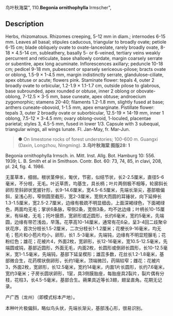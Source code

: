 鸟叶秋海棠",
110.**Begonia ornithophylla** Irmscher",

## Description
Herbs, rhizomatous. Rhizomes creeping, 5-12 mm in diam.; internodes 6-15 mm. Leaves all basal; stipules caducous, triangular to broadly ovate; petiole 6-15 cm; blade obliquely ovate to ovate-lanceolate, rarely broadly ovate, 8-18 × 4.5-14 cm, subleathery, basally 5- or 6-veined, tertiary veins weakly percurrent and reticulate, base shallowly cordate, margin coarsely serrate or subentire, apex long acuminate. Inflorescences axillary; peduncle 10-18 cm; pedicel 9-18 mm, pubescent or sparsely sericeous-pilose; bracts ovate or oblong, 1.5-9 × 1-4.5 mm, margin indistinctly serrate, glandulose-ciliate, apex obtuse or acute; flowers pink. Staminate flower: tepals 4, outer 2 broadly ovate to orbicular, 1.2-1.9 × 1.1-1.7 cm, outside pilose to glabrous, base subrounded, apex rounded or obtuse, inner 2 oblong or obovate-oblong, 7-12.5 × 3-5 mm, base cuneate, apex obtuse; androecium zygomorphic; stamens 20-40; filaments 1.2-1.8 mm, slightly fused at base; anthers cuneate-obovoid, 1-1.5 mm, apex emarginate. Pistillate flower: tepals 3, outer 2 broadly ovate or suborbicular, 12.5-19 × 14-19 mm, inner 1 oblong, 7.5-12 × 3-4.5 mm; ovary oblong-ovoid, 1-loculed, placentae parietal; styles 3, 4.5-5 mm, fused in lower 1/3. Capsule with 3 subequal, triangular wings, all wings lunate. Fl. Jan-May, fr. Mar-Jun.

> ● On limestone rocks of forest understories; 100-600 m. Guangxi (Daxin, Longzhou, Ningming).
**3.乌叶秋海棠 图版28: 1**

Begonia ornithophylla Irmsch. in. Mitt. Inst. Allg. Bot. Hamburg 10: 556. 1939; L. B. Smith et al in Smithson. Contr. Bot. 60: 73, 74, 85, in clavi, 208, pl. 24, fig. 4. 1986.

无茎草本，细弱。根状茎伸长，匍伏，节密，似结节状，长2-2.5厘米，直径5-6毫米，不分枝，无毛。叶近草质，均基生，具长柄；叶片两侧极不相等，轮廓斜长卵形至斜卵状宽披针形，长9-14.6厘米，宽4.5-6.5厘米，先端长渐尖，基部极偏斜，呈浅心形，窄侧圆至截形，宽2-3厘米，宽侧大而圆的耳锤状，向下延伸长1.3-1.5厘米，宽2.5-2.7厘米，边缘有极疏不明显细齿，上面深褐绿色，下面褐绿色，两面均无毛；掌状6条脉，窄侧2条，宽侧3条，均不达边缘；叶柄长10-15厘米，有纵棱，无毛；托叶膜质，宽卵形或近圆形，长约6毫米，宽约5毫米，先端圆，边缘有带芒浅齿，早落。花葶高10-14厘米，通常有花6朵，呈3-4回二歧聚伞状花序，首次分枝长1.5-2厘米，二次分枝长1-1.2厘米；花梗长9-16毫米，均无毛；苞片和小苞片均小，卵形，长1 .5-3毫米，先端钝，边缘有不明显短腺毛；花粉红色；雄花；花被片4，外面2枚，宽卵形，长12-16毫米，宽10.5-12.5毫米，先端圆或钝，基部近圆形，外面无毛，内面2枚，长圆形或倒卵长圆形，长10-12.5毫米，宽1-1.5毫米，先端钝，基部下延呈楔形；雄蕊多数，花丝长1.2-1.8毫米，基部微合生，花药楔状倒卵形，长约1毫米，顶端微凹，药隔较窄；雌花：花被片3，外面2枚，宽卵形，长12.5毫米，宽约14毫米，内面1片长圆形，长约7.6毫米，宽约3毫米；子房长圆状卵形，1室，具3侧膜胎座，每胎座具2裂片，裂片偶有分枝，花柱3，长4.5-5毫米，基部合生。蒴果具近等长3翅，翅呈直角。花期无记录。

产广西（龙州）（即模式标本产地）。

本种叶片极偏斜，略似鸟头状，先端长渐尖，基部浅心形，很易识别。

